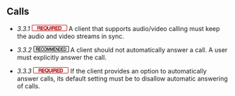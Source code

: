 Calls
-----

- *3.3.1* ![](/badge/req.png) A client that supports audio/video calling must keep the
  audio and video streams in sync.

- *3.3.2* ![](/badge/rec.png) A client should not automatically answer a call. A user must
  explicitly answer the call.

- *3.3.3* ![](/badge/req.png) If the client provides an option to automatically answer
  calls, its default setting must be to disallow automatic answering of calls.
